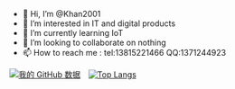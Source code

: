 - 👋 Hi, I’m @Khan2001
- 👀 I’m interested in IT and digital products
- 🌱 I’m currently learning IoT
- 💞️ I’m looking to collaborate on nothing
- 📫 How to reach me : 
        tel:13815221466
        QQ:1371244923
<!---
Khan2001/Khan2001 is a ✨ special ✨ repository because its `README.md` (this file) appears on your GitHub profile.
You can click the Preview link to take a look at your changes.
--->

[![我的 GitHub 数据](https://github-readme-stats.vercel.app/api?username=Khan2001&show_icons=true)]()&emsp;[![Top Langs](https://github-readme-stats.vercel.app/api/top-langs/?username=Khan2001&layout=compact)](https://github.com/anuraghazra/github-readme-stats)
